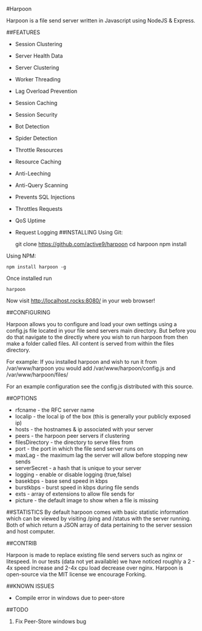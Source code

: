 #Harpoon

Harpoon is a file send server written in Javascript using NodeJS & Express.

##FEATURES
 - Session Clustering
 - Server Health Data
 - Server Clustering
 - Worker Threading
 - Lag Overload Prevention
 - Session Caching
 - Session Security
 - Bot Detection
 - Spider Detection
 - Throttle Resources
 - Resource Caching
 - Anti-Leeching
 - Anti-Query Scanning
 - Prevents SQL Injections
 - Throttles Requests
 - QoS Uptime
 - Request Logging
##INSTALLING
Using Git:

    git clone https://github.com/active9/harpoon
    cd harpoon
    npm install

Using NPM:

    npm install harpoon -g

Once installed run

    harpoon

Now visit http://localhost.rocks:8080/ in your web browser!

##CONFIGURING

Harpoon allows you to configure and load your own settings using a config.js file located in your file send servers main directory. But before you do that navigate to the directly where you wish to run harpoon from then make a folder called files. All content is served from within the files directory.

For example: If you installed harpoon and wish to run it from /var/www/harpoon you would add /var/www/harpoon/config.js and /var/www/harpoon/files/

For an example configuration see the config.js distributed with this source.

##OPTIONS

 - rfcname - the RFC server name
 - localip - the local ip of the box (this is generally your publicly exposed ip)
 - hosts - the hostnames & ip associated with your server
 - peers - the harpoon peer servers if clustering
 - filesDirectory - the directory to serve files from
 - port - the port in which the file send server runs on
 - maxLag - the maximum lag the server will allow before stopping new sends
 - serverSecret - a hash that is unique to your server
 - logging - enable or disable logging (true,false)
 - basekbps - base send speed in kbps
 - burstkbps - burst speed in kbps during file sends
 - exts - array of extensions to allow file sends for
 - picture - the default image to show when a file is missing

##STATISTICS
By default harpoon comes with basic statistic information which can be viewed by visiting /ping and /status with the server running. Both of which return a JSON array of data pertaining to the server session and host computer.

##CONTRIB

Harpoon is made to replace existing file send servers such as nginx or litespeed. In our tests (data not yet available) we have noticed roughly a 2 - 4x speed increase and 2-4x cpu load decrease over nginx. Harpoon is open-source via the MIT license we encourage Forking.

##KNOWN ISSUES

 - Compile error in windows due to peer-store

##TODO

 1. Fix Peer-Store windows bug
